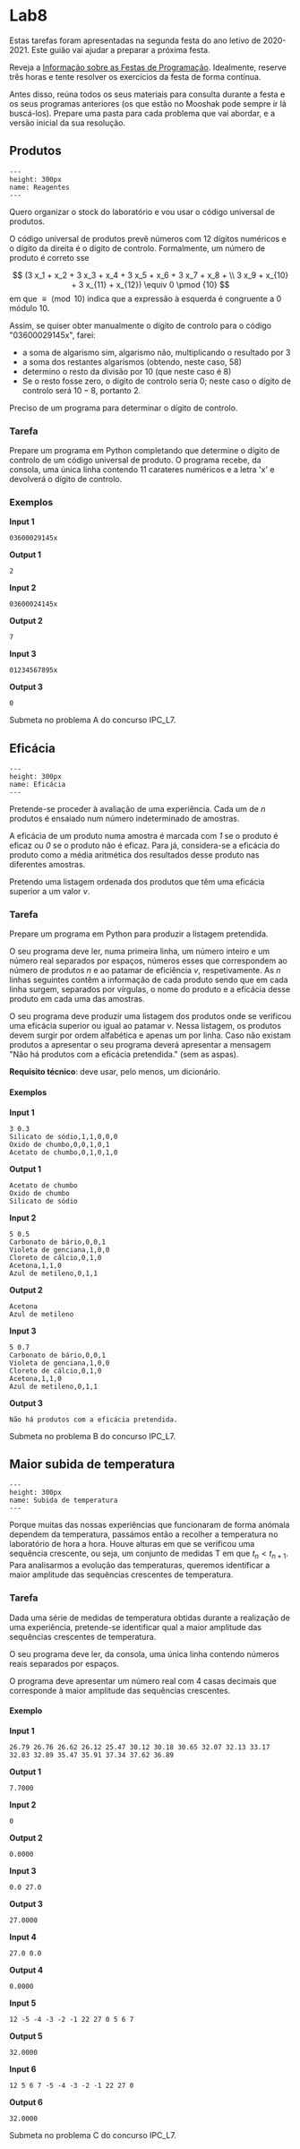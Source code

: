 # Lab8


Estas tarefas foram apresentadas na segunda festa do ano letivo de 2020-2021. Este guião vai ajudar a preparar a próxima festa.

Reveja a [Informação sobre as Festas de Programação](https://tutoria.ualg.pt/2021/mod/resource/view.php?id=37418).
Idealmente, reserve três horas e tente resolver os exercícios da festa de forma contínua.

Antes disso, reúna todos os seus materiais para consulta durante a festa e os seus programas anteriores (os que estão no Mooshak pode sempre ir lá buscá-los). Prepare uma pasta para cada problema que vai abordar, e a versão inicial da sua resolução.

## Produtos


```{figure} ./figures/reagentes-quimicos.jpg
---
height: 300px
name: Reagentes
---
```

Quero organizar o stock do laboratório e vou usar o código universal de produtos.

O código universal de produtos prevê números com 12 dígitos numéricos e o dígito da direita é o dígito de controlo. Formalmente, um número de produto é correto sse

$$ (3 x_1 + x_2 + 3 x_3 + x_4 + 3 x_5 + x_6 + 3 x_7 + x_8 + \\ 3 x_9  + x_{10} + 3 x_{11} + x_{12}) \equiv 0 \pmod {10} $$ 
em  que $\equiv \pmod{10}$ indica que a expressão à esquerda é congruente a $0$ módulo 10.

Assim, se quiser obter manualmente o dígito de controlo para o código "03600029145x", farei:

+ a soma de algarismo sim, algarismo não, multiplicando o resultado por 3
+ a soma dos restantes algarismos (obtendo, neste caso, 58)
+ determino o resto da divisão por 10 (que neste caso é 8)
+ Se o resto fosse zero, o dígito de controlo seria 0; neste caso o dígito de controlo será $10-8$, portanto 2.

Preciso de um programa para determinar o dígito de controlo.

### Tarefa

Prepare um programa em Python completando que determine o dígito de controlo de um código universal de produto. O programa recebe, da consola, uma única linha contendo 11 carateres numéricos e a letra 'x' e devolverá o dígito de controlo.

### Exemplos

**Input 1**

```
03600029145x
```

**Output 1**

```
2
```

**Input 2**

```
03600024145x
```

**Output 2**

```
7
```

**Input 3**

```
01234567895x
```

**Output 3**

```
0
```

Submeta no problema A do concurso IPC_L7.

## Eficácia

```{figure} ./figures/eficacia.jpeg
---
height: 300px
name: Eficácia
---
```

Pretende-se proceder à avaliação de uma experiência. Cada um de *n* produtos é ensaiado num número indeterminado de amostras. 

A eficácia de um produto numa amostra é marcada com *1* se o produto é eficaz ou *0* se o produto não é eficaz. Para já, considera-se a eficácia do produto como a média aritmética  dos resultados desse produto nas diferentes amostras.

Pretendo uma listagem ordenada dos produtos que têm uma eficácia superior a um valor *v*.

### Tarefa

Prepare um programa em Python para produzir a listagem pretendida. 

O seu programa deve ler, numa primeira linha, um número inteiro e um número real separados por espaços, números esses que correspondem ao número de produtos *n* e ao patamar de eficiência *v*, respetivamente.
As *n* linhas seguintes contêm a informação de cada produto sendo que em cada linha surgem, separados por vírgulas, o nome do produto e a eficácia desse produto em cada uma das amostras.

O seu programa deve produzir uma listagem dos produtos onde se verificou uma eficácia superior ou igual ao patamar *v*. Nessa listagem, os produtos devem surgir por ordem alfabética e apenas um por linha.
Caso não existam produtos a apresentar o seu programa deverá apresentar a mensagem "Não há produtos com a eficácia pretendida." (sem as aspas).

**Requisito técnico**: deve usar, pelo menos, um dicionário.

#### Exemplos

**Input 1**

```
3 0.3
Silicato de sódio,1,1,0,0,0
Oxido de chumbo,0,0,1,0,1
Acetato de chumbo,0,1,0,1,0
```

**Output 1**

```
Acetato de chumbo
Oxido de chumbo
Silicato de sódio
```

**Input 2**

```
5 0.5
Carbonato de bário,0,0,1
Violeta de genciana,1,0,0
Cloreto de cálcio,0,1,0
Acetona,1,1,0
Azul de metileno,0,1,1
```

**Output 2**

```
Acetona
Azul de metileno
```

**Input 3**

```
5 0.7
Carbonato de bário,0,0,1
Violeta de genciana,1,0,0
Cloreto de cálcio,0,1,0
Acetona,1,1,0
Azul de metileno,0,1,1
```

**Output 3**

```
Não há produtos com a eficácia pretendida.
```

Submeta no problema B do concurso IPC_L7.

## Maior subida de temperatura

```{figure} ./figures/subida-temperatura.jpeg
---
height: 300px
name: Subida de temperatura
---
```

Porque muitas das nossas experiências que funcionaram de forma anómala dependem da temperatura, passámos então a recolher a temperatura no laboratório de hora a hora.
Houve alturas em que se verificou uma sequência crescente, ou seja, um conjunto de medidas T em que $t_n < t_{n+1}$.
Para analisarmos a evolução das temperaturas, queremos identificar a maior amplitude das sequências crescentes de temperatura.

### Tarefa

Dada uma série de medidas de temperatura obtidas durante a realização de uma experiência, pretende-se identificar qual a maior amplitude das sequências crescentes de temperatura. 

O seu programa deve ler, da consola, uma única linha contendo números reais separados por espaços.

O programa deve apresentar um número real com 4 casas decimais que corresponde à maior amplitude das sequências crescentes.


#### Exemplo

**Input 1**

```
26.79 26.76 26.62 26.12 25.47 30.12 30.18 30.65 32.07 32.13 33.17 32.83 32.89 35.47 35.91 37.34 37.62 36.89
```

**Output 1**

```
7.7000
```

**Input 2**

```
0

```

**Output 2**

```
0.0000
```

**Input 3**

```
0.0 27.0
```

**Output 3**

```
27.0000
```

**Input 4**

```
27.0 0.0
```

**Output 4**

```
0.0000
```

**Input 5**

```
12 -5 -4 -3 -2 -1 22 27 0 5 6 7
```

**Output 5**

```
32.0000
```

**Input 6**

```
12 5 6 7 -5 -4 -3 -2 -1 22 27 0
```

**Output 6**

```
32.0000
```

Submeta no problema C do concurso IPC_L7.
